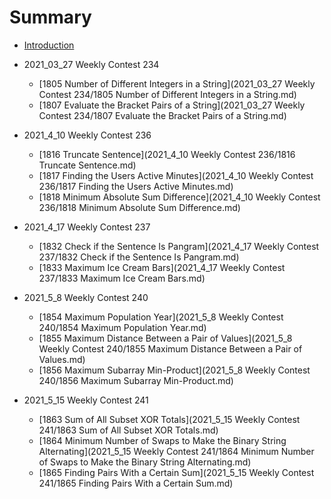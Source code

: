 # Summary

* [Introduction](README.md)

* 2021_03_27 Weekly Contest 234
   * [1805 Number of Different Integers in a String](2021_03_27 Weekly Contest 234/1805 Number of Different Integers in a String.md)
   * [1807 Evaluate the Bracket Pairs of a String](2021_03_27 Weekly Contest 234/1807 Evaluate the Bracket Pairs of a String.md)

* 2021_4_10 Weekly Contest 236
   * [1816 Truncate Sentence](2021_4_10 Weekly Contest 236/1816 Truncate Sentence.md)
   * [1817 Finding the Users Active Minutes](2021_4_10 Weekly Contest 236/1817 Finding the Users Active Minutes.md)
   * [1818 Minimum Absolute Sum Difference](2021_4_10 Weekly Contest 236/1818 Minimum Absolute Sum Difference.md)

* 2021_4_17 Weekly Contest 237
   * [1832 Check if the Sentence Is Pangram](2021_4_17 Weekly Contest 237/1832 Check if the Sentence Is Pangram.md)
   * [1833 Maximum Ice Cream Bars](2021_4_17 Weekly Contest 237/1833 Maximum Ice Cream Bars.md)

* 2021_5_8 Weekly Contest 240
   * [1854 Maximum Population Year](2021_5_8 Weekly Contest 240/1854 Maximum Population Year.md)
   * [1855 Maximum Distance Between a Pair of Values](2021_5_8 Weekly Contest 240/1855 Maximum Distance Between a Pair of Values.md)
   * [1856 Maximum Subarray Min-Product](2021_5_8 Weekly Contest 240/1856 Maximum Subarray Min-Product.md)

* 2021_5_15 Weekly Contest 241
   * [1863 Sum of All Subset XOR Totals](2021_5_15 Weekly Contest 241/1863 Sum of All Subset XOR Totals.md)
   * [1864 Minimum Number of Swaps to Make the Binary String Alternating](2021_5_15 Weekly Contest 241/1864 Minimum Number of Swaps to Make the Binary String Alternating.md)
   * [1865 Finding Pairs With a Certain Sum](2021_5_15 Weekly Contest 241/1865 Finding Pairs With a Certain Sum.md)
